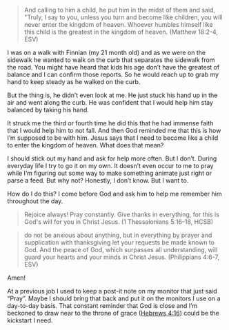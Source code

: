 > And calling to him a child, he put him in the midst of them and said, "Truly, I say to you, unless you turn and become like children, you will never enter the kingdom of heaven. Whoever humbles himself like this child is the greatest in the kingdom of heaven. (Matthew 18:2-4, ESV)

I was on a walk with Finnian (my 21 month old) and as we were on the sidewalk he wanted to walk on the curb that separates the sidewalk from the road. You might have heard that kids his age don’t have the greatest of balance and I can confirm those reports. So he would reach up to grab my hand to keep steady as he walked on the curb.

But the thing is, he didn’t even look at me. He just stuck his hand up in the air and went along the curb. He was confident that I would help him stay balanced by taking his hand.

It struck me the third or fourth time he did this that he had immense faith that I would help him to not fall. And then God reminded me that this is how I’m supposed to be with him. Jesus says that I need to become like a child to enter the kingdom of heaven. What does that mean?

I should stick out my hand and ask for help more often. But I don’t. During everyday life I try to go it on my own. It doesn’t even occur to me to pray while I’m figuring out some way to make something animate just right or parse a feed. But why not? Honestly, I don’t know. But I want to.

How do I do this? I come before God and ask him to help me remember him throughout the day.

> Rejoice always! Pray constantly. Give thanks in everything, for this is God's will for you in Christ Jesus. (1 Thessalonians 5:16-18, HCSB)

> do not be anxious about anything, but in everything by prayer and supplication with thanksgiving let your requests be made known to God. And the peace of God, which surpasses all understanding, will guard your hearts and your minds in Christ Jesus. (Philippians 4:6-7, ESV)

Amen!

At a previous job I used to keep a post-it note on my monitor that just said “Pray”. Maybe I should bring that back and put it on the monitors I use on a day-to-day basis. That constant reminder that God is close and I’m beckoned to draw near to the throne of grace ([Hebrews 4:16](https://www.bible.com/bible/72/HEB.4.hcsb)) could be the kickstart I need.
